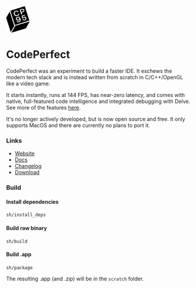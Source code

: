 <img src="web/public/logo.png" width="64">

# CodePerfect

CodePerfect was an experiment to build a faster IDE. It eschews the modern tech
stack and is instead written from scratch in C/C++/OpenGL like a video game.

It starts instantly, runs at 144 FPS, has near-zero latency, and comes with
native, full-featured code intelligence and integrated debugging with Delve.
See more of the features [here](https://docs.codeperfect95.com).

It's no longer actively developed, but is now open source and free. It only
supports MacOS and there are currently no plans to port it.

### Links

- [Website](https://codeperfect95.com)
- [Docs](https://docs.codeperfect95.com)
- [Changelog](https://docs.codeperfect95.com/changelog)
- [Download](https://github.com/codeperfect95/codeperfect/releases/)

### Build

#### Install dependencies

```
sh/install_deps
```

#### Build raw binary

```
sh/build
```

#### Build .app

```
sh/package
```

The resulting .app (and .zip) will be in the `scratch` folder.